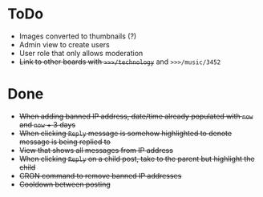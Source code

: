 ToDo
====

 * Images converted to thumbnails (?)
 * Admin view to create users
 * User role that only allows moderation
 * ~~Link to other boards with `>>>/technology`~~ and `>>>/music/3452`

Done
====

 * ~~When adding banned IP address, date/time already populated with `now` and `now` + 3 days~~
 * ~~When clicking `Reply` message is somehow highlighted to denote message is being replied to~~
 * ~~View that shows all messages from IP address~~
 * ~~When clicking `Reply` on a child post, take to the parent but highlight the child~~
 * ~~CRON command to remove banned IP addresses~~
 * ~~Cooldown between posting~~
